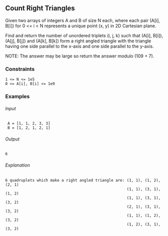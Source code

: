 ## Count Right Triangles
Given two arrays of integers A and B of size N each, where each pair (A[i], B[i]) for 0 <= i < N represents a unique point (x, y) in 2D Cartesian plane.

Find and return the number of unordered triplets (i, j, k) such that (A[i], B[i]), (A[j], B[j]) and (A[k], B[k]) form a right angled triangle with the triangle having one side parallel to the x-axis and one side parallel to the y-axis.

NOTE: The answer may be large so return the answer modulo (109 + 7).

### Constraints
```
1 <= N <= 1e5
0 <= A[i], B[i] <= 1e9 
```

### Examples
###### Input
```
 A = [1, 1, 2, 3, 3]
 B = [1, 2, 1, 2, 1]
```
###### Output
```
6
```
###### Explanation
```
6 quadruplets which make a right angled triangle are: (1, 1), (1, 2), (2, 1)
                                                      (1, 1), (3, 1), (1, 2)
                                                      (1, 1), (3, 1), (3, 2)
                                                      (2, 1), (3, 1), (3, 2)
                                                      (1, 1), (1, 2), (3, 2)
                                                      (1, 2), (3, 1), (3, 2)
```